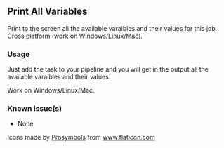 ## Print All Variables ##

Print to the screen all the available varaibles and their values for this job. Cross platform (work on Windows/Linux/Mac).

### Usage ###

Just add the task to your pipeline and you will get in the output all the available varaibles and their values.

Work on Windows/Linux/Mac.

### Known issue(s)

- None

<div>Icons made by <a href="https://www.flaticon.com/authors/prosymbols" title="Prosymbols">Prosymbols</a> from <a href="https://www.flaticon.com/"             title="Flaticon">www.flaticon.com</a></div>